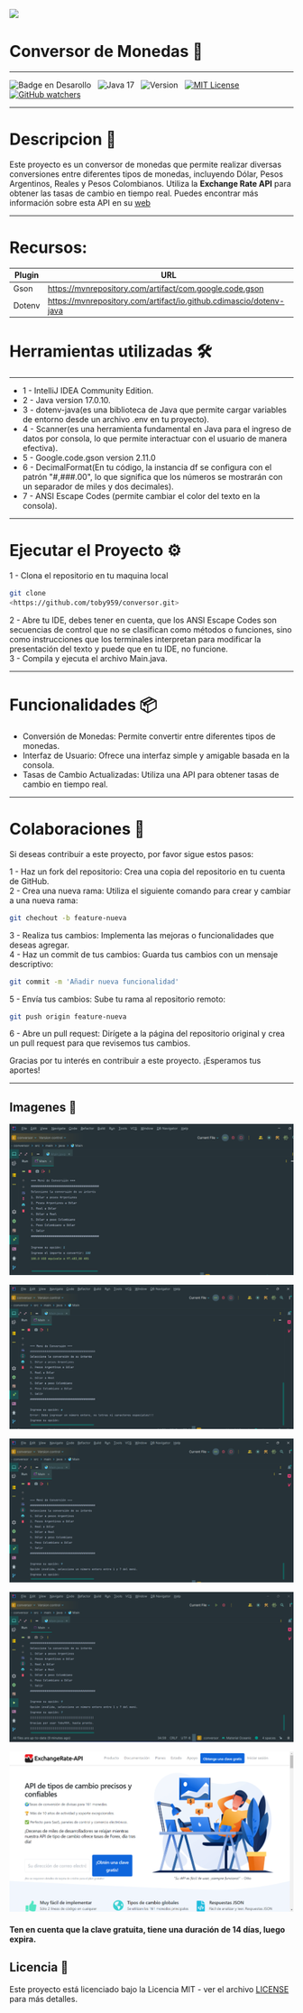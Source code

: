 ![](https://api.visitorbadge.io/api/VisitorHit?user=toby959&repo=conversor&countColor=%230e75b6)
 <h1 aling="center"> Conversor de Monedas 🏦 </h1>

___


![Badge en Desarollo](https://img.shields.io/badge/STATUS-FINALIZADO-green)&nbsp;&nbsp;&nbsp;![Java 17](https://img.shields.io/badge/java-17-blue?logo=java)&nbsp;&nbsp;&nbsp;![Version](https://img.shields.io/badge/version-v1.0-COLOR.svg)&nbsp;&nbsp;&nbsp;[![MIT License](https://img.shields.io/badge/licencia-MIT-blue.svg)](LICENSE)&nbsp;&nbsp;&nbsp;[![GitHub watchers](https://img.shields.io/github/watchers/toby959/conversor-toby959.svg?style=social&label=Watch&maxAge=2592000)](https://GitHub.com/toby959/conversor-toby959/watchers/)
___
# Descripcion 📖
Este proyecto es un conversor de monedas que permite realizar diversas conversiones entre diferentes tipos de monedas, incluyendo Dólar, Pesos Argentinos, Reales y Pesos Colombianos. Utiliza la **Exchange Rate API** para obtener las tasas de cambio en tiempo real. Puedes encontrar más información sobre esta API en su [web](https://www.exchangerate-api.com/)
___
# Recursos:

| Plugin          | URL                      |
|-----------------|--------------------------|
| Gson            | https://mvnrepository.com/artifact/com.google.code.gson |
| Dotenv          | https://mvnrepository.com/artifact/io.github.cdimascio/dotenv-java| 


# Herramientas utilizadas 🛠️
___
* 1 - IntelliJ IDEA Community Edition.
* 2 - Java version 17.0.10.
* 3 - dotenv-java(es una biblioteca de Java que permite cargar variables de entorno desde un archivo .env en tu proyecto).
* 4 - Scanner(es una herramienta fundamental en Java para el ingreso de datos por consola, lo que permite interactuar con el usuario de manera efectiva).
* 5 - Google.code.gson version 2.11.0
* 6 - DecimalFormat(En tu código, la instancia df se configura con el patrón "#,###.00", lo que significa que los números se mostrarán con un separador de miles y dos decimales).
* 7 - ANSI Escape Codes (permite cambiar el color del texto en la consola).
___
# Ejecutar el Proyecto ⚙️
1 - Clona el repositorio en tu maquina local
``` bash
git clone
<https://github.com/toby959/conversor.git>
```
2 - Abre tu IDE, debes tener en cuenta, que los ANSI Escape Codes son secuencias de control que no se clasifican como métodos o funciones, sino como instrucciones que los terminales interpretan para modificar la presentación del texto y puede que en tu IDE, no funcione.  
3 - Compila y ejecuta el archivo Main.java.
___
# Funcionalidades 📦
* Conversión de Monedas: Permite convertir entre diferentes tipos de monedas.
* Interfaz de Usuario: Ofrece una interfaz simple y amigable basada en la consola.
* Tasas de Cambio Actualizadas: Utiliza una API para obtener tasas de cambio en tiempo real.
___
# Colaboraciones 🎯
Si deseas contribuir a este proyecto, por favor sigue estos pasos:

1 - Haz un fork del repositorio: Crea una copia del repositorio en tu cuenta de GitHub.  
2 - Crea una nueva rama: Utiliza el siguiente comando para crear y cambiar a una nueva rama:
```bash
git chechout -b feature-nueva
```
3 - Realiza tus cambios: Implementa las mejoras o funcionalidades que deseas agregar.  
4 - Haz un commit de tus cambios: Guarda tus cambios con un mensaje descriptivo:
```bash 
git commit -m 'Añadir nueva funcionalidad'
```
5 - Envía tus cambios: Sube tu rama al repositorio remoto:
````bash
git push origin feature-nueva
````
6 - Abre un pull request: Dirígete a la página del repositorio original y crea un pull request para que revisemos tus cambios.

Gracias por tu interés en contribuir a este proyecto. ¡Esperamos tus aportes!
___
## Imagenes 📸

![Imagen Consola](imagen_1.png)

![Imagen Consola](imagen_2.png)

![Imagen Consola](imagen_3.png)

![Imagen Consola](imagen_4.png)

![Imagen Pagina para obtener clave del Conversor](imagen_5.png)
#### Ten en cuenta que la clave gratuita, tiene una duración de 14 días, luego expira.

## Licencia 📜

Este proyecto está licenciado bajo la Licencia MIT - ver el archivo [LICENSE](https://github.com/toby959/conversor/blob/main/LICENSE) para más detalles.
